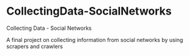 # CollectingData-SocialNetworks
Collecting Data - Social Networks 

A final project on collecting information from social networks by using scrapers and crawlers
